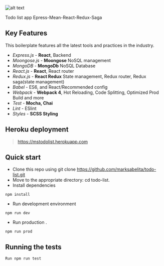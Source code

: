 
![alt text](https://raw.githubusercontent.com/marksabelita/todo-list/master/src/images/logo.png)

Todo list app Epress-Mean-React-Redux-Saga

## Key Features

This boilerplate features all the latest tools and practices in the industry.

- _Express.js_ - **React**, Backend
- _Moongose.js_ - **Moongose** NoSQL management
- _MongoDB_ - **MongoDb** NoSQL Database
- _React.js_ - **React**, React router
- _Redux.js_ - **React Redux** State management, Redux router, Redux saga(state management)
- _Babel_ - ES6, and React/Recommended config
- _Webpack_ - **Webpack 4**, Hot Reloading, Code Splitting, Optimized Prod Build and more
- _Test_ - **Mocha, Chai** 
- _Lint_ - ESlint
- _Styles_ - **SCSS Styling**


## Heroku deployment
> https://mstodolist.herokuapp.com


## Quick start

- Clone this repo using git clone https://github.com/marksabelita/todo-list.git
- Move to the appropriate directory: cd todo-list.
- Install dependencies
```
npm install
```
- Run development environment
```
npm run dev
```
- Run production .
```
npm run prod
```

## Running the tests
```
Run npm run test
```
